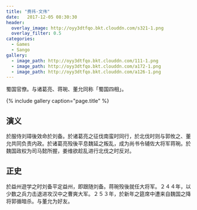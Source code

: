 ```yaml
---
title: "费祎·文伟"
date:   2017-12-05 08:30:30
header:
  overlay_image: http://oyy3dtfqo.bkt.clouddn.com/s321-1.png
  overlay_filter: 0.5
categories:
  - Games
  - Sango
gallery:
  - image_path: http://oyy3dtfqo.bkt.clouddn.com/111-1.png
  - image_path: http://oyy3dtfqo.bkt.clouddn.com/a172-1.png
  - image_path: http://oyy3dtfqo.bkt.clouddn.com/a126-1.png
---
```


蜀国官僚。与诸葛亮、蒋琬、董允同称「蜀国四相」。

{% include gallery caption="page.title" %}

## 演义

於服侍刘璋後效命於刘备。於诸葛亮之征伐南蛮时同行，於北伐时则与郭攸之、董允共同负责内政。於诸葛亮殁後平息魏延之叛乱，成为尚书令辅佐大将军蒋琬。於魏国政权为司马懿所握，姜维欲趁乱进行北伐之时反对。

## 正史

於益州遊学之时刘备平定益州，即跟随刘备。蒋琬殁後就任大将军。２４４年，以少数之兵力击退进攻汉中之曹爽大军。２５３年，於新年之筵席中遭来自魏国之降将郭循暗杀。与董允为好友。